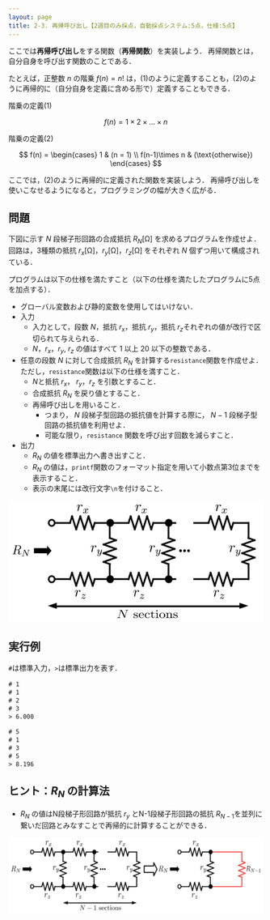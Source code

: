 ```yaml
---
layout: page
title: 2-3. 再帰呼び出し【2週目のみ採点，自動採点システム:5点，仕様:5点】
---
```


ここでは**再帰呼び出し**をする関数（**再帰関数**）を実装しよう．
再帰関数とは，自分自身を呼び出す関数のことである．

たとえば，正整数 $n$ の階乗 $f(n)=n!$ は，(1)のように定義することも，(2)のように再帰的に（自分自身を定義に含める形で）定義することもできる．

階乗の定義(1)

$$
f(n) = 1\times 2\times\dots \times n
$$

階乗の定義(2)

$$
f(n) = \begin{cases}
    1 & (n = 1) \\
    f(n-1)\times n & (\text{otherwise})
    \end{cases}
$$

ここでは，(2)のように再帰的に定義された関数を実装しよう．
再帰呼び出しを使いこなせるようになると，プログラミングの幅が大きく広がる．

## 問題

下図に示す $N$ 段梯子形回路の合成抵抗 $R_N$[Ω] を求めるプログラムを作成せよ．
回路は，3種類の抵抗 $r_x$[Ω]，$r_y$[Ω]，$r_z$[Ω] をそれぞれ $N$ 個ずつ用いて構成されている．

プログラムは以下の仕様を満たすこと（以下の仕様を満たしたプログラムに5点を加点する）．

- グローバル変数および静的変数を使用してはいけない．
- 入力
  - 入力として，段数 $N$，抵抗 $r_x$，抵抗 $r_y$，抵抗 $r_z$それぞれの値が改行で区切られて与えられる．
  - $N$，$r_x$，$r_y$, $r_z$ の値はすべて 1 以上 20 以下の整数である．
- 任意の段数 $N$ に対して合成抵抗 $R_N$ を計算する`resistance`関数を作成せよ．ただし，`resistance`関数は以下の仕様を満すこと．
  - $N$と抵抗 $r_x$， $r_y$，$r_z$ を引数とすること．
  - 合成抵抗 $R_N$ を戻り値とすること．
  - 再帰呼び出しを用いること．
    - つまり， $N$ 段梯子型回路の抵抗値を計算する際に， $N-1$ 段梯子型回路の抵抗値を利用せよ．
    - 可能な限り，`resistance` 関数を呼び出す回数を減らすこと．
- 出力
  - $R_N$ の値を標準出力へ書き出すこと．
  - $R_N$ の値は，`printf`関数のフォーマット指定を用いて小数点第3位までを表示すること．
  - 表示の末尾には改行文字`\n`を付けること．

![N段梯子形回路](./circuit1.png "N段梯子形回路")

## 実行例

`#`は標準入力，`>`は標準出力を表す．

```
# 1
# 1
# 2
# 3
> 6.000
```

```
# 5
# 1
# 3
# 5
> 8.196
```

## ヒント：$R_N$ の計算法
- $R_N$ の値はN段梯子形回路が抵抗 $r_y$ とN-1段梯子形回路の抵抗 $R_{N-1}$を並列に繋いだ回路とみなすことで再帰的に計算することができる．

![N段梯子形回路](./circuit2.png "N段梯子形回路での抵抗 $R_N$ と 抵抗$R_{N-1}$ の関係")
